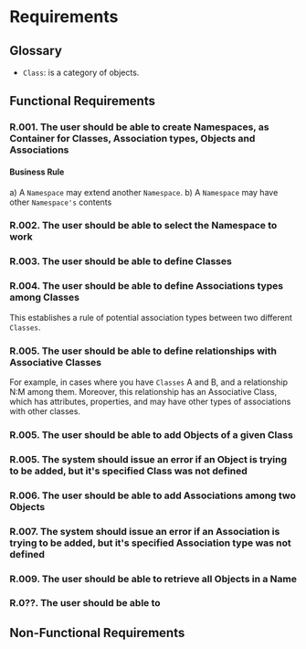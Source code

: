 # Requirements

## Glossary

- `Class`: is a category of objects.


## Functional Requirements

### R.001. The user should be able to create Namespaces, as Container for Classes, Association types, Objects and Associations

#### Business Rule
a) A `Namespace` may extend another `Namespace`.
b) A `Namespace` may have other `Namespace's` contents 

### R.002. The user should be able to select the Namespace to work 


### R.003. The user should be able to define Classes 


### R.004. The user should be able to define Associations types among Classes

This establishes a rule of potential association types between two different `Classes`.

### R.005. The user should be able to define relationships with Associative Classes

For example, in cases where you have `Classes` A and B, and a relationship N:M among them. Moreover, this relationship has an Associative Class, which has attributes, properties, and may have other types of associations with other classes.  


### R.005. The user should be able to add Objects of a given Class


### R.005. The system should issue an error if an Object is trying to be added, but it's specified Class was not defined

### R.006. The user should be able to add Associations among two Objects


### R.007. The system should issue an error if an Association is trying to be added, but it's specified Association type was not defined



### R.009. The user should be able to retrieve all Objects in a Name


### R.0??. The user should be able to 

## Non-Functional Requirements

